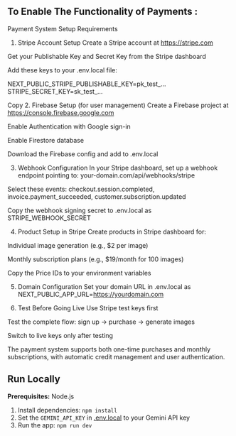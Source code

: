 ## To Enable The Functionality of Payments :
Payment System Setup Requirements
1. Stripe Account Setup
Create a Stripe account at https://stripe.com

Get your Publishable Key and Secret Key from the Stripe dashboard

Add these keys to your .env.local file:

NEXT_PUBLIC_STRIPE_PUBLISHABLE_KEY=pk_test_...
STRIPE_SECRET_KEY=sk_test_...

Copy
2. Firebase Setup (for user management)
Create a Firebase project at https://console.firebase.google.com

Enable Authentication with Google sign-in

Enable Firestore database

Download the Firebase config and add to .env.local

3. Webhook Configuration
In your Stripe dashboard, set up a webhook endpoint pointing to: your-domain.com/api/webhooks/stripe

Select these events: checkout.session.completed, invoice.payment_succeeded, customer.subscription.updated

Copy the webhook signing secret to .env.local as STRIPE_WEBHOOK_SECRET

4. Product Setup in Stripe
Create products in Stripe dashboard for:

Individual image generation (e.g., $2 per image)

Monthly subscription plans (e.g., $19/month for 100 images)

Copy the Price IDs to your environment variables

5. Domain Configuration
Set your domain URL in .env.local as NEXT_PUBLIC_APP_URL=https://yourdomain.com

6. Test Before Going Live
Use Stripe test keys first

Test the complete flow: sign up → purchase → generate images

Switch to live keys only after testing

The payment system supports both one-time purchases and monthly subscriptions, with automatic credit management and user authentication.


## Run Locally

**Prerequisites:**  Node.js


1. Install dependencies:
   `npm install`
2. Set the `GEMINI_API_KEY` in [.env.local](.env.local) to your Gemini API key
3. Run the app:
   `npm run dev`

